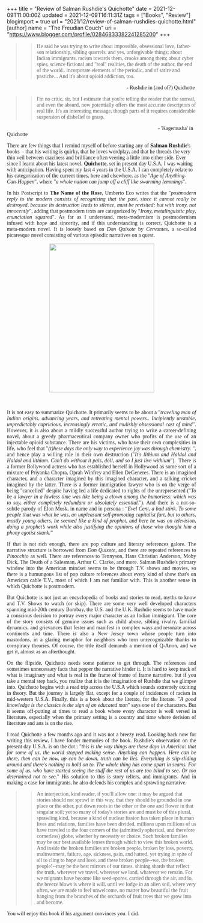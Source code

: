 +++
title = "Review of Salman Rushdie's Quichotte"
date = 2021-12-09T11:00:00Z
updated = 2021-12-09T16:11:31Z
tags = ["Books", "Review"]
blogimport = true 
url = "2021/12/review-of-salman-rushdies-quichotte.html"
[author]
	name = "The Freudian Couch"
	uri = "https://www.blogger.com/profile/02846833382241285200"
+++

<p><span style="background-color: white;"></span></p><p style="color: #202124; font-family: Roboto, Arial, sans-serif; font-size: 16px; font-variant-ligatures: none; letter-spacing: 0.1px; white-space: pre-wrap;"><span style="letter-spacing: 0.1px;"></span></p><blockquote><span style="font-family: georgia;"><blockquote>He said he was trying to write about impossible, obsessional love, father-son relationship, sibling quarrels, and yes, unforgivable things; about Indian immigrants, racism towards them, crooks among them; about cyber spies, science fictional and "real" realities, the death of the author, the end of the world.. incorporate elements of the periodic, and of satire and pastiche... And it's about opioid addiction, too. </blockquote></span></blockquote><p style="text-align: right;"><span style="font-family: georgia;">- Rushdie in (and of?) Quichotte&nbsp;</span></p><p style="text-align: left;"><span style="background-color: white; color: #202124; font-variant-ligatures: none; letter-spacing: 0.1px; white-space: pre-wrap;"><span style="font-family: georgia;"></span></span></p><blockquote><span style="font-family: georgia;"><blockquote>I'm no critic, sir, but I estimate that you're telling the reader that the surreal, and even the absurd, now potentially offers the most accurate descriptors of real life. It's an interesting message, though parts of it requires considerable suspension of disbelief to grasp.</blockquote></span></blockquote><p><span style="font-family: georgia;"><span>&nbsp;&nbsp; &nbsp;</span><span>&nbsp;&nbsp; &nbsp;</span><span>&nbsp;&nbsp; &nbsp;</span><span>&nbsp;&nbsp; &nbsp;</span><span>&nbsp;&nbsp; &nbsp;</span><span>&nbsp;&nbsp; &nbsp;</span><span>&nbsp;&nbsp; &nbsp;</span><span>&nbsp;&nbsp; &nbsp;</span><span>&nbsp;&nbsp; &nbsp;</span><span>&nbsp;&nbsp; &nbsp;</span><span>&nbsp;&nbsp; &nbsp;</span><span>&nbsp;&nbsp; &nbsp;</span><span>&nbsp;&nbsp; &nbsp;</span><span>&nbsp;&nbsp; &nbsp;</span><span>&nbsp;&nbsp; &nbsp;</span><span>&nbsp;&nbsp; &nbsp;</span><span>&nbsp;&nbsp; &nbsp;</span><span>&nbsp;&nbsp; &nbsp;</span><span>&nbsp;&nbsp; &nbsp;</span><span>&nbsp;&nbsp; &nbsp;</span><span>&nbsp;&nbsp; &nbsp;</span><span>&nbsp;&nbsp; &nbsp;</span><span>&nbsp;&nbsp; &nbsp;</span><span>&nbsp;&nbsp; &nbsp;</span><span>&nbsp;&nbsp; &nbsp;</span><span>&nbsp;&nbsp; <span>&nbsp;&nbsp; &nbsp;</span><span>&nbsp;&nbsp; &nbsp;</span><span>&nbsp;&nbsp; &nbsp;</span>- 'Kagemusha' in Quichotte</span>&nbsp;</span></p><p></p><p><span style="color: #202124; font-family: georgia; font-variant-ligatures: none; letter-spacing: 0.1px; text-align: justify; white-space: pre-wrap;">There are few things that I remind myself of before starting any of <b>Salman Rushdie</b>'s books  - that his writing is quirky, that he loves wordplay, and that he threads the very thin veil between craziness and brilliance often veering a little into either side. Ever since I learnt about his latest novel, <b>Quichotte</b>, set in present day U.S.A, I was waiting with anticipation. Having spent my last 4 years in the U.S.A, I can completely relate to his categorization of the current times, here and elsewhere, as th</span><span style="color: #202124; font-family: georgia; font-variant-ligatures: none; letter-spacing: 0.1px; text-align: justify; white-space: pre-wrap;">e "</span><span style="color: #202124; font-family: georgia; font-variant-ligatures: none; letter-spacing: 0.1px; text-align: justify; white-space: pre-wrap;"><i>Age of Anything-Can-Happen</i>", where "<i>a</i></span><i style="color: #202124; font-family: georgia; font-variant-ligatures: none; letter-spacing: 0.1px; text-align: justify; white-space: pre-wrap;"> whole nation can jump off a cliff like swarming lemmings</i><span style="color: #202124; font-family: georgia; text-align: justify;"><span style="font-variant-ligatures: none; letter-spacing: 0.1px; white-space: pre-wrap;">". </span></span></p><p style="text-align: justify;"><span style="font-family: georgia;"><span style="color: #202124;"><span style="font-variant-ligatures: none; letter-spacing: 0.1px; white-space: pre-wrap;">In his Postscript to <b>The Name of the Rose</b>, Umberto Eco writes that the "</span></span><span style="background-color: white; color: #202124; font-variant-ligatures: none; letter-spacing: 0.1px; white-space: pre-wrap;"><i>postmodern reply to the modern consists of recognizing that the past, since it cannot really be destroyed, because its destruction leads to silence, must be revisited; but with irony, not innocently</i>", adding that postmodern texts are categorized by "</span><span style="color: #202124;"><span style="font-variant-ligatures: none; letter-spacing: 0.1px; white-space: pre-wrap;"><i>Irony, metalinguistic play, enunciation squared</i>". As far as I understand, meta-modernism is postmodernism infused with hope and sincerity, and if this understanding is correct, Quichotte is a meta-modern novel. It is loosely based on <i>Don Quixote</i> by <i>Cervantes, </i>a so-called picaresque novel consisting of various episodic narratives on a quest.</span></span></span></p><p><span style="font-family: georgia;"><span style="color: #202124;"></span></span></p><div class="separator" style="clear: both; text-align: center;"><span style="font-family: georgia;"><span style="color: #202124;"><a href="https://blogger.googleusercontent.com/img/b/R29vZ2xl/AVvXsEhMsa47b1L1KkBJWB93wvByBsPzNXtBGOWgkmzgyEuq8EG5Qf3-e1swCy8fitWlkk5-3YmWULlB8eRmW4unvI-y38vZUttb5unqSzY2oHduE8oB9RCbk-WjByt4b1WZ1mBw7NJfKmYvPzcg/s3799/PXL_20211208_141901837.jpg" style="margin-left: 1em; margin-right: 1em;"><img border="0" data-original-height="3799" data-original-width="2679" height="395" src="https://blogger.googleusercontent.com/img/b/R29vZ2xl/AVvXsEhMsa47b1L1KkBJWB93wvByBsPzNXtBGOWgkmzgyEuq8EG5Qf3-e1swCy8fitWlkk5-3YmWULlB8eRmW4unvI-y38vZUttb5unqSzY2oHduE8oB9RCbk-WjByt4b1WZ1mBw7NJfKmYvPzcg/w279-h395/PXL_20211208_141901837.jpg" width="279" /></a></span></span></div><span style="font-family: georgia;"><span style="color: #202124;"><br /><div class="separator" style="clear: both; text-align: center;"><br /></div></span></span><p></p><p style="text-align: justify;"><span style="font-family: georgia;">It is not easy to summarize Quichotte. It primarily seems to be about a "<span style="background-color: white;"><i style="color: #202124; font-variant-ligatures: none; letter-spacing: 0.1px; white-space: pre-wrap;">traveling man of Indian origins, advancing years, and retreating mental powers.. Incipiently unstable, unpredictably capricious, increasingly erratic, and mulishly obsessional cast of mind</i><span style="color: #202124;"><span style="font-variant-ligatures: none; letter-spacing: 0.1px; white-space: pre-wrap;">". However, it is also about a mildly successful author trying to write a career-defining novel, about a greedy pharmaceutical company owner who profits of the use of an injectable opioid substance. There are his victims, who have their own complexities in life, who feel that "<i>(t)</i></span></span></span><span style="background-color: white; color: #202124; font-variant-ligatures: none; letter-spacing: 0.1px; white-space: pre-wrap;"><i>hese days the only way to experience joy was through chemistry.</i> ", and hence play a willing role in their own destruction </span><span style="background-color: white;"><span style="color: #202124;"><span style="font-variant-ligatures: none; letter-spacing: 0.1px; white-space: pre-wrap;">("</span></span></span><span style="background-color: white; color: #202124; font-variant-ligatures: none; letter-spacing: 0.1px; white-space: pre-wrap;"><i>It's lithium and Haldol and Haldol and lithium. Can't do without it pals, doll, and so I just live withium</i>"). </span><span style="background-color: white;"><span style="color: #202124;"><span style="font-variant-ligatures: none; letter-spacing: 0.1px; white-space: pre-wrap;"> There is a former Bollywood actress who has established herself in Hollywood as some sort of a mixture of Priyanka Chopra, Oprah Winfrey and Ellen DeGeneres. </span></span></span><span style="background-color: white;"><span style="color: #202124;"><span style="font-variant-ligatures: none; letter-spacing: 0.1px; white-space: pre-wrap;">There is an imagined character, and a character imagined by this imagined character, and a talking cricket imagined by the latter. There is a former immigration lawyer who is on the verge of being "cancelled" despite having led a life dedicated to rights of the unrepresented ("</span></span></span><span style="background-color: white; color: #202124; font-variant-ligatures: none; letter-spacing: 0.1px; white-space: pre-wrap;"><i>To be a lawyer in a lawless time was like being a clown among the humorless: which was to say, either completely redundant or absolutely essential.</i>"</span><span style="background-color: white; color: #202124; font-variant-ligatures: none; letter-spacing: 0.1px; white-space: pre-wrap;">)</span><span style="background-color: white;"><span style="color: #202124;"><span style="font-variant-ligatures: none; letter-spacing: 0.1px; white-space: pre-wrap;">. And there is a not-so-subtle parody of Elon Musk, in name and in persona : </span></span></span><span style="background-color: white; color: #202124; font-variant-ligatures: none; letter-spacing: 0.1px; white-space: pre-wrap;">“<i>Evel Cent, a bad stink. To some people that was what he was, an unpleasant self-promoting capitalist fart, but to others, mostly young others, he seemed like a kind of prophet, and here he was on television, doing a prophet’s work while also justifying the opinions of those who thought him a phony egotist skunk.</i>”</span></span></p><p style="text-align: justify;"><span style="color: #202124; font-family: georgia;"><span style="font-variant-ligatures: none; letter-spacing: 0.1px; white-space: pre-wrap;">If that is not rich enough, there are pop culture and literary references galore. The narrative structure is borrowed from <i>Don Quixote</i>, and there are repeated references to <i>Pinocchio</i> as well. There are references to Tennyson, Hans Christian Anderson, Moby Dick, The Death of a Salesman, Arthur C. Clarke, and more. Salman Rushdie's primary window into the American mindset seems to be through T.V. shows and movies, so there is a humungous list of pop culture references about every kind of show that's on American cable T.V., most of which I am not familiar with. This is another sense in which Quichotte is postmodern.</span></span></p><p style="text-align: justify;"><span style="color: #202124; font-family: georgia;"><span style="font-variant-ligatures: none; letter-spacing: 0.1px; white-space: pre-wrap;">But Quichotte is not just an encyclopedia of books and stories to read, myths to know and T.V. Shows to watch (or skip). There are some very well developed characters spanning mid-20th century Bombay, the U.S. and the U.K. Rushdie seems to have made a conscious decision to portray every major character as an Indian immigrant. The core of the story consists of genuine issues such as child abuse, sibling rivalry, familial dynamics, and grievances that fester and manifest in complex ways and resonate across continents and time. There is also a New Jersey town whose people turn into mastodons, in a glaring metaphor for neighbors who turn unrecognizable thanks to conspiracy theories. Of course, the title itself demands a mention of Q-Anon, and we get it, almost as an afterthought. </span></span></p><p style="text-align: justify;"><span style="font-family: georgia;">On the flipside, Quichotte needs some patience to get through. The references and sometimes unnecessary&nbsp;facts that pepper the narrative hinder it. It is hard to keep track of what is imaginary and what is real in the frame of frame of frame narrative, but if you take a mental step back, you realize that it is the imagination of Rushdie that we glimpse into. Quichotte begins with a road trip across the U.S.A which sounds extremely exciting in theory. But the journey is largely flat, except for a couple of incidences of racism&nbsp;in mid-western U.S.A. Finally, this is a book about the literate, for the literate.&nbsp;<span style="background-color: white; color: #202124; font-variant-ligatures: none; letter-spacing: 0.1px; white-space: pre-wrap;">"<i>A good knowledge is the classics is the sign of an educated man</i>" </span>says one of the characters. But it seems off-putting at times to read a book where every character is well versed in literature, especially when the primary setting is a country and time where derision of literature and arts is on the rise.</span></p><p style="text-align: justify;"><span style="font-family: georgia;">I read Quichotte a few months ago and it was not a breezy read. Looking back now for writing this review, I have fonder memories of the book. Rushdie's observation on the present day U.S.A. is on the dot : "<span style="background-color: white; color: #202124; font-variant-ligatures: none; letter-spacing: 0.1px; white-space: pre-wrap;"><i>this is the way things are these days in America: that for some of us, the world stopped making sense. Anything can happen. Here can be there, then can be now, up can be down, truth can be lies. Everything is slip-sliding around and there's nothing to hold on to. The whole thing has come apart in seams. For some of us, who have started seeing the stuff the rest of us are too blind to see. Or too determined not to see.</i>" His solution to this is story tellers, and immigrants. And in making a case for immigrants, he also defends his complex and sprawling narrative. </span></span></p><p style="color: #202124; font-variant-ligatures: none; letter-spacing: 0.1px; white-space: pre-wrap;"><span style="font-family: georgia;"><span style="letter-spacing: 0.1px;"></span></span></p><blockquote><span style="font-family: georgia;"><blockquote>An interjection, kind reader, if you'll allow one: it may be argued that stories should not sprawl in this way, that they should be grounded in one place or the other, put down roots in the other or the one and flower in that singular soil; yet so many of today's stories are and must be of this plural, sprawling kind, because a kind of nuclear fission has taken place in human lives and relations, families have been divided, millions upon millions of us have traveled to the four corners of the (admittedly spherical, and therefore cornerless) globe, whether by necessity or choice. Such broken families may be our best available lenses through which to view this broken world. And inside the broken families are broken people, broken by loss, poverty, maltreatment, failure, age, sickness, pain, and hatred, yet trying in spite of all to cling to hope and love, and these broken people--we, the broken people!--may be the best mirrors of our times, shining shards that reflect the truth, wherever we travel, wherever we land, whatever we remain. For we migrants have become like seed-spores, carried through the air, and lo, the breeze blows is where it will, until we lodge in an alien soil, where very often, we are made to feel unwelcome, no matter how beautiful the fruit hanging from the branches of the orchards of fruit trees that we grow into and become.</blockquote></span></blockquote><p><span style="font-family: georgia;"><span style="background-color: white; letter-spacing: 0.1px; text-align: justify;">You will enjoy this book if his argument convinces you. I did.</span><span style="letter-spacing: 0.1px;">&nbsp;</span></span></p><p></p><p></p>

